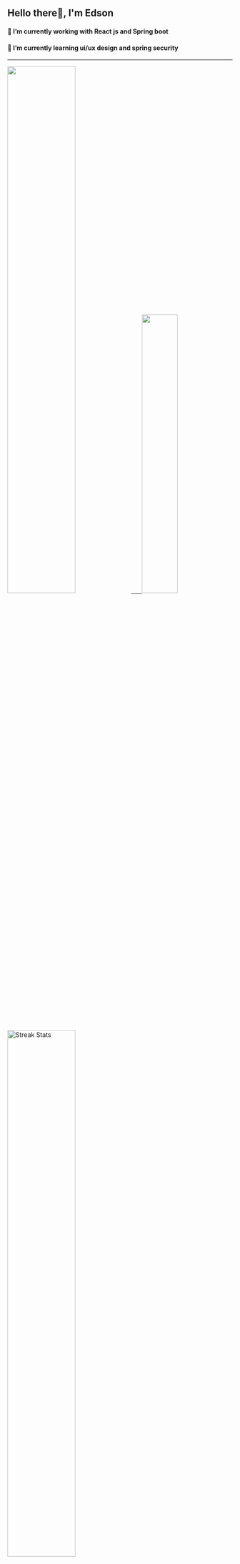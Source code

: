 
## Hello there👋, I'm Edson 

#### 🔭 I’m currently working with React js and Spring boot 
#### 🌱 I’m currently learning ui/ux design and spring security
---
    
  

 <p align="left">
  <a href="https://github.com/EdsonNhancale">
  <img width=55% src="https://github-readme-stats.vercel.app/api?username=EdsonNhancale&show_icons=true&theme=dracula&include_all_commits=true&count_private=true"/>&nbsp;&nbsp;&nbsp;&nbsp;&nbsp;
  <img  width=40% src="https://github-readme-stats.vercel.app/api/top-langs/?username=EdsonNhancale&layout=compact&langs_count=7&theme=dracula"/>
</p>

  <p align="left">
    <a href="https://github.com/EdsonNhancale"><img width=55% alt="Streak Stats" src="https://github-readme-streak-stats.herokuapp.com/?user=EdsonNhancale&theme=dracula"/></a>
   </p>

 
 <!--START_SECTION:waka-->

```txt
From: 16 November 2022 - To: 14 September 2023

Total Time: 608 hrs 48 mins

JavaScript        393 hrs 22 mins ████████████████░░░░░░░░░   64.61 %
TypeScript        130 hrs 37 mins █████▒░░░░░░░░░░░░░░░░░░░   21.46 %
JSON              19 hrs 49 mins  ▓░░░░░░░░░░░░░░░░░░░░░░░░   03.26 %
Dart              14 hrs 6 mins   ▓░░░░░░░░░░░░░░░░░░░░░░░░   02.32 %
Other             10 hrs 18 mins  ▒░░░░░░░░░░░░░░░░░░░░░░░░   01.69 %
```

<!--END_SECTION:waka-->

<div> 
  <a href="www.linkedin.com/in/edson-nhancale-7849781a6" target="_blank"><img src="https://img.shields.io/badge/-LinkedIn-%230077B5?style=for-the-badge&logo=linkedin&logoColor=white" target="_blank"></a> 

</div>

